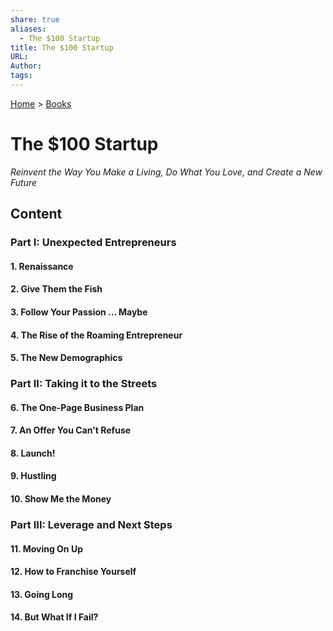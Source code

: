```yaml
---  
share: true  
aliases:  
  - The $100 Startup  
title: The $100 Startup  
URL:   
Author:   
tags:   
---  
```

[Home](../index.md) > [Books](./index.md)  
# The $100 Startup  
_Reinvent the Way You Make a Living, Do What You Love, and Create a New Future_  
  
## Content  
### Part I: Unexpected Entrepreneurs  
#### 1. Renaissance  
#### 2. Give Them the Fish  
#### 3. Follow Your Passion ... Maybe  
#### 4. The Rise of the Roaming Entrepreneur  
#### 5. The New Demographics  
### Part II: Taking it to the Streets  
#### 6. The One-Page Business Plan  
#### 7. An Offer You Can't Refuse  
#### 8. Launch!   
#### 9. Hustling  
#### 10. Show Me the Money  
### Part III: Leverage and Next Steps  
#### 11. Moving On Up  
#### 12. How to Franchise Yourself  
#### 13. Going Long  
#### 14. But What If I Fail?  
  
